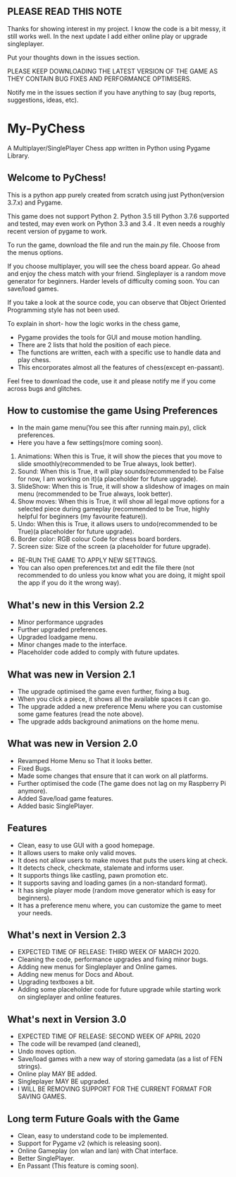 ## PLEASE READ THIS NOTE
Thanks for showing interest in my project. I know the code is a bit messy, it still works well.
In the next update I add either online play or upgrade singleplayer.

Put your thoughts down in the issues section.

PLEASE KEEP DOWNLOADING THE LATEST VERSION OF THE GAME AS THEY CONTAIN BUG FIXES AND 
PERFORMANCE OPTIMISERS.

Notify me in the issues section if you have anything to say (bug reports, suggestions, ideas, etc).

# My-PyChess
A Multiplayer/SinglePlayer Chess app written in Python using Pygame Library.

## Welcome to PyChess!
This is a python app purely created from scratch using just Python(version 3.7.x) and Pygame.

This game does not support Python 2.
Python 3.5 till Python 3.7.6 supported and tested, may even work on Python 3.3 and 3.4 .
It even needs a roughly recent version of pygame to work.

To run the game, download the file and run the main.py file.
Choose from the menus options.

If you choose multiplayer, you will see the chess board appear. Go ahead and enjoy the chess match with your friend.
Singleplayer is a random move generator for beginners.
Harder levels of difficulty coming soon.
You can save/load games.

If you take a look at the source code, you can observe that Object Oriented Programming style has not been used.

To explain in short- how the logic works in the chess game,
- Pygame provides the tools for GUI and mouse motion handling.
- There are 2 lists that hold the position of each piece.
- The functions are written, each with a specific use to handle data and play chess.
- This encorporates almost all the features of chess(except en-passant).

Feel free to download the code, use it and please notify me if you come across bugs and glitches.

## How to customise the game Using Preferences
- In the main game menu(You see this after running main.py), click preferences.
- Here you have a few settings(more coming soon).
1) Animations: When this is True, it will show the pieces that you move to slide smoothly(recommended to be True always, look better).
2) Sound: When this is True, it will play sounds(recommended to be False for now, I am working on it)(a placeholder for future upgrade).
3) SlideShow: When this is True, it will show a slideshow of images on main menu (recommended to be True always, look better).
4) Show moves: When this is True, it will show all legal move options for a selected piece during gameplay (recommended to be True, highly helpful for beginners (my favourite feature)).
5) Undo: When this is True, it allows users to undo(recommended to be True)(a placeholder for future upgrade).
6) Border color: RGB colour Code for chess board borders.
7) Screen size: Size of the screen (a placeholder for future upgrade).

- RE-RUN THE GAME TO APPLY NEW SETTINGS.
- You can also open preferences.txt and edit the file there (not recommended to do unless you know what you are doing, it might spoil the app if you do it the wrong way).

## What's new in this Version 2.2
- Minor performance upgrades
- Further upgraded preferences.
- Upgraded loadgame menu.
- Minor changes made to the interface.
- Placeholder code added to comply with future updates.

## What was new in Version 2.1
- The upgrade optimised the game even further, fixing a bug.
- When you click a piece, it shows all the available spaces it can go.
- The upgrade added a new preference Menu where you can customise some game features (read the note above).
- The upgrade adds background animations on the home menu.

## What was new in Version 2.0
- Revamped Home Menu so That it looks better.
- Fixed Bugs.
- Made some changes that ensure that it can work on all platforms.
- Further optimised the code (The game does not lag on my Raspberry Pi anymore).
- Added Save/load game features.
- Added basic SinglePlayer.

## Features
- Clean, easy to use GUI with a good homepage.
- It allows users to make only valid moves.
- It does not allow users to make moves that puts the users king at check.
- It detects check, checkmate, stalemate and informs user.
- It supports things like castling, pawn promotion etc.
- It supports saving and loading games (in a non-standard format).
- It has single player mode (random move generator which is easy for beginners).
- It has a preference menu where, you can customize the game to meet your needs.

## What's next in Version 2.3
- EXPECTED TIME OF RELEASE: THIRD WEEK OF MARCH 2020.
- Cleaning the code, performance upgrades and fixing minor bugs.
- Adding new menus for Singleplayer and Online games.
- Adding new menus for Docs and About.
- Upgrading textboxes a bit.
- Adding some placeholder code for future upgrade while starting work on singleplayer and online features.


## What's next in Version 3.0
- EXPECTED TIME OF RELEASE: SECOND WEEK OF APRIL 2020
- The code will be revamped (and cleaned),
- Undo moves option.
- Save/load games with a new way of storing gamedata (as a list of FEN strings).
- Online play MAY BE added.
- Singleplayer MAY BE upgraded.
- I WILL BE REMOVING SUPPORT FOR THE CURRENT FORMAT FOR SAVING GAMES.

## Long term Future Goals with the Game
- Clean, easy to understand code to be implemented.
- Support for Pygame v2 (which is releasing soon).
- Online Gameplay (on wlan and lan) with Chat interface.
- Better SinglePlayer.
- En Passant (This feature is coming soon).
